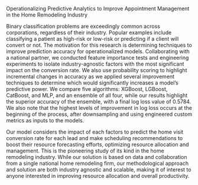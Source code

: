 Operationalizing Predictive Analytics to Improve Appointment Management in the Home Remodeling Industry 

Binary classification problems are exceedingly
common across corporations, regardless of their industry. Popular
examples include classifying a patient as high-risk or low-risk or
predicting if a client will convert or not. The motivation for this
research is determining techniques to improve prediction
accuracy for operationalized models. Collaborating with a
national partner, we conducted feature importance tests and
engineering experiments to isolate industry-agnostic factors with
the most significant impact on the conversion rate. We also use
probability scoring to highlight incremental changes in accuracy
as we applied several improvement techniques to determine which
would significantly increases a model’s predictive power. We
compare five algorithms: XGBoost, LGBoost, CatBoost, and
MLP, and an ensemble of all four, while our results highlight the
superior accuracy of the ensemble, with a final log loss value of
0.5784. We also note that the highest levels of improvement in log
loss occurs at the beginning of the process, after downsampling
and using engineered custom metrics as inputs to the models. 

Our model considers the impact of each factors to predict the home visit conversion rate for each lead and make scheduling recommendations to boost their resource forecasting efforts, optimizing resource allocation and management. This is the pioneering study of its kind in the home remodeling industry. While our solution is based on data and collaboration from a single national home remodeling firm, our methodological approach and solution are both industry agnostic and scalable, making it of interest to anyone interested in improving resource allocation and overall productivity.  
